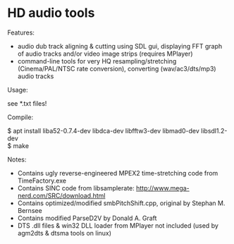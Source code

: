 # HD audio tools

Features:

- audio dub track aligning & cutting using SDL gui, displaying FFT graph of audio tracks and/or video image strips (requires MPlayer)
- command-line tools for very HQ resampling/stretching (Cinema/PAL/NTSC rate conversion), converting (wav/ac3/dts/mp3) audio tracks

Usage:

see \*.txt files!


Compile:

$ apt install liba52-0.7.4-dev libdca-dev libfftw3-dev libmad0-dev libsdl1.2-dev  
$ make


Notes:

- Contains ugly reverse-engineered MPEX2 time-stretching code from TimeFactory.exe
- Contains SINC code from libsamplerate:  http://www.mega-nerd.com/SRC/download.html
- Contains optimized/modified smbPitchShift.cpp, original by Stephan M. Bernsee
- Contains modified ParseD2V by Donald A. Graft
- DTS .dll files & win32 DLL loader from MPlayer not included (used by agm2dts & dtsma tools on linux)
